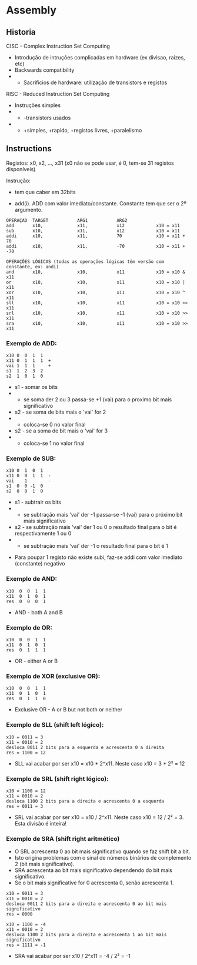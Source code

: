 # Assembly

## Historia
CISC - Complex Instruction Set Computing
- Introdução de intruções complicadas em hardware (ex divisao, raizes, etc)  
- Backwards compatibility  
- - Sacrificios de hardware: utilização de transistors e registos  

RISC - Reduced Instruction Set Computing
- Instruções simples
- - -transistors usados
- - +simples, +rapido, +registos livres, +paralelismo

## Instructions
Registos: x0, x2, ..., x31 (x0 não se pode usar, é 0, tem-se 31 registos disponíveis)  

Instrução:
- tem que caber em 32bits


- add(i). ADD com valor imediato/constante. Constante tem que ser o 2º argumento.    
```
OPERAÇÂO  TARGET           ARG1           ARG2       
add       x10,             x11,           x12            x10 = x11 
sub       x10,             x11,           x12            x10 = x11 
addi      x10,             x11,           70             x10 = x11 + 70
addi      x10,             x11,           -70            x10 = x11 + -70

OPERAÇÕES LÓGICAS (todas as operações lógicas têm versão com constante, ex: andi)
and       x10,             x10,           x11            x10 = x10 & x11
or        x10,             x10,           x11            x10 = x10 | x11
xor       x10,             x10,           x11            x10 = x10 ^ x11
sll       x10,             x10,           x11            x10 = x10 << x11
srl       x10,             x10,           x11            x10 = x10 >> x11
sra       x10,             x10,           x11            x10 = x10 >> x11
```

### Exemplo de ADD:
```
x10 0  0  1  1
x11 0  1  1  1  +
vai 1  1  1     +
s1  1  2  3  2
s2  1  0  1  0
```
- s1 - somar os bits
- - se soma der 2 ou 3 passa-se +1 (vai) para o proximo bit mais significativo
- s2 - se soma de bits mais o 'vai' for 2
- - coloca-se 0 no valor final
- s2 - se a soma de bit mais o 'vai' for 3
- - coloca-se 1 no valor final

### Exemplo de SUB:
```
x10 0  1  0  1
x11 0  0  1  1  -
vai    1        -
s1  0  0 -1  0
s2  0  0  1  0
```
- s1 - subtrair os bits
- - se subtração mais 'vai' der -1 passa-se -1 (vai) para o próximo bit mais significativo
- s2 - se subtração mais 'vai' der 1 ou 0 o resultado final para o bit é respectivamente 1 ou 0
- - se subtração mais 'vai' der -1 o resultado final para o bit é 1

* Para poupar 1 registo não existe subi, faz-se addi com valor imediato (constante) negativo  

### Exemplo de AND:
```
x10  0  0  1  1
x11  0  1  0  1
res  0  0  0  1
```
* AND - both A and B  

### Exemplo de OR:
```
x10  0  0  1  1
x11  0  1  0  1
res  0  1  1  1
```
* OR - either A or B  

### Exemplo de XOR (exclusive OR):
```
x10  0  0  1  1
x11  0  1  0  1
res  0  1  1  0
```
* Exclusive OR - A or B but not both or neither  

### Exemplo de SLL (shift left lógico):
```
x10 = 0011 = 3
x11 = 0010 = 2
desloca 0011 2 bits para a esquerda e acrescenta 0 a direita
res = 1100 = 12
```
* SLL vai acabar por ser x10 = x10 * 2^x11. Neste caso x10 = 3 * 2² = 12  

### Exemplo de SRL (shift right lógico):
```
x10 = 1100 = 12
x11 = 0010 = 2
desloca 1100 2 bits para a direita e acrescenta 0 a esquerda
res = 0011 = 3
```
* SRL vai acabar por ser x10 = x10 / 2^x11. Neste caso x10 = 12 / 2² = 3. Esta divisão é inteira!  

### Exemplo de SRA (shift right aritmético)  
* O SRL acrescenta 0 ao bit mais significativo quando se faz shift bit a bit.  
* Isto origina problemas com o sinal de números binários de complemento 2 (bit mais significativo).  
* SRA acrescenta ao bit mais significativo dependendo do bit mais significativo.  
* Se o bit mais significative for 0 acrescenta 0, senão acrescenta 1.  
```
x10 = 0011 = 3
x11 = 0010 = 2
desloca 0011 2 bits para a direita e acrescenta 0 ao bit mais significativo
res = 0000

x10 = 1100 = -4
x11 = 0010 = 2
desloca 1100 2 bits para a direita e acrescenta 1 ao bit mais significativo
res = 1111 = -1
```
* SRA vai acabar por ser x10 / 2^x11 = -4 / 2² = -1  